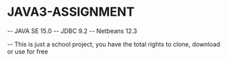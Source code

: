 # JAVA3-ASSIGNMENT

-- JAVA SE 15.0
-- JDBC 9.2
-- Netbeans 12.3

-- This is just a school project, you have the total rights to clone, download or use for free
